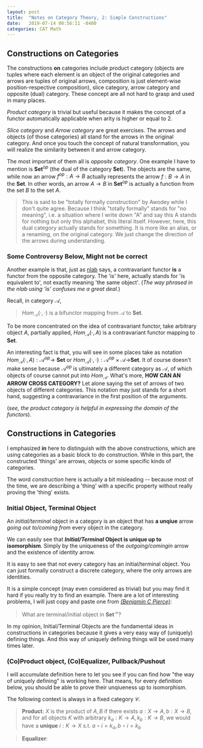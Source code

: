 ```yaml
---
layout: post
title:  "Notes on Category Theory, 2: Simple Constructions"
date:   2019-07-14 00:56:11 -0400
categories: CAT Math
---
```



## Constructions **on** Categories
The constructions **on** categories include product category (objects are tuples where each element is an object of the original categories and arrows are tuples of original arrows, composition is just element-wise position-respective composition), slice category, arrow category and opposite (dual) category. These concept are all not hard to grasp and used in many places.

_Product category_ is trivial but useful because it makes the concept of a functor automatically applicable when arity is higher or equal to 2.

_Slice category_ and _Arrow category_ are great exercises. The arrows and objects (of those categories) all stand for the arrows in the original category. And once you touch the concept of natural transformation, you will realize the similarity between it and arrow category.

The most important of them all is _opposite category_. One example I have to mention is **Set**$^{op}$ (the dual of the category **Set**). The objects are the same, while now an arrow $f^{op}: A \rightarrow B$ actually represents the arrow $f :B \rightarrow A$ in the **Set**. In other words, an arrow $A \rightarrow B$ in **Set**$^{op}$ is actually a function from the set $B$ to the set $A$. 

> This is said to be "totally formally construction" by Awodey while I don't quite agree. Because I think "totally formally" stands for "no meaning", i.e. a situation where I write down "A" and say this A stands for nothing but only this alphabet, this literal itself. However, here, this dual category actually stands for something. It is more like an alias, or a renaming, on the original category. We just change the direction of the arrows during understanding.

### **Some Controversy Below, Might not be correct**

Another example is that, just as [nlab](https://ncatlab.org/nlab/show/contravariant+functor) says, a contravariant functor **is** a functor from the opposite category. The 'is' here, actually stands for 'is equivalent to', not exactly meaning 'the same object'. (*The way phrased in the nlab using 'is' confuses me a great deal.*)

Recall, in category $\mathcal{ A}$, 
> $Hom_{\mathcal{A}}(\cdot, \cdot)$ is a bifunctor mapping from $\mathcal{A}$ to **Set**.



To be more concentrated on the idea of contravariant functor, take arbitrary object $A$, partially applied,
$Hom_{\mathcal{A}}(\cdot, A)$ is a contravariant functor mapping to  **Set**. 

An interesting fact is that, you will see in some places take as notation $Hom_{\mathcal{A}}(\cdot, A): \mathcal{A}^{op} \rightarrow$ **Set** or $Hom_{\mathcal{A}}(\cdot, \cdot) : \mathcal{A}^{op} \times \mathcal{A} \rightarrow$**Set**. It of course doesn't make sense because $\mathcal{A}^{op}$ is ultimately a different category as $\mathcal{A}$, of which objects of course cannot put into $Hom_{\mathcal{A}}$. What's more, **HOW CAN AN ARROW CROSS CATEGORY?** Let alone saying the set of arrows of two objects of different categories.  This notation may just stands for a short hand, suggesting a contravariance in the first position of the arguments. 

(*see, the product category is helpful in expressing the domain of the functors*).


## Constructions **in** Categories
I emphasized **in** here to distinguish with the above constructions, which are using categories as a basic block to do construction. While in this part, the constructed 'things' are arrows, objects or some specific kinds of categories. 

The word *construction* here is actually a bit misleading -- because most of the time, we are describing a 'thing' with a specific property without really proving the 'thing' exists.

### Initial Object, Terminal Object
An *initial/terminal* object in a category is an object that has **a unqiue** arrow *going out to/coming from* every object in the category.

We can easily see that ***Initial/Terminal* Object is unique up to isomorphism**. Simply by the uniqueness of the *outgoing/comingin* arrow and the existence of identity arrow.

It is easy to see that not every category has an initial/terminal object. You can just formally construct a discrete category, where the only arrows are identities.

It is a simple concept (may even considered as trivial) but you may find it hard if you really try to find an example. There are a lot of interesting problems, I will just copy and paste one from *[(Benjamin C Pierce)](https://mitpress.mit.edu/books/basic-category-theory-computer-scientists)*:

> What are terminal/initial object in **Set**$^\rightarrow$?

In my opinion, Initial/Terminal Objects are the fundamental ideas in constructions in categories because it gives a very easy way of (uniquely) defining things.  And this way of uniquely defining things will be used many times later.

### (Co)Product object, (Co)Equalizer,  Pullback/Pushout

I will accumulate definition here to let you see if you can find how "the way of uniquely defining" is working here.
That means, for every definition below, you should be able to prove their unqiueness up to isomorphism.

The following context is always in a fixed category $\mathcal{C}$.

> **Product**:  $X$ is the product of $A,B$ if there exists $a:X \rightarrow A, b: X \rightarrow B$, and for all objects $K$ with arbitrary $k_a:K \rightarrow A, k_b: K \rightarrow B$, we would have a **unique** $i:K \rightarrow X$ s.t. $a \circ i = k_a, b \circ i = k_b$

> **Equalizer**:  